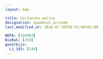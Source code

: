 ```yaml
---
layout: map

title: Cerjanska pećina
designation: Spomenik prirode
last_modified_at: 2018-07-30T09:53:08+02:00

WDPA: [328903]
BioRaS: [259]
geoSrbija:
  L1_183: [140]
---
```

